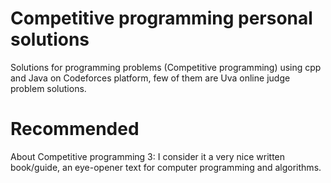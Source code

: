 # Competitive programming personal solutions
Solutions for programming problems (Competitive programming) using cpp and Java on Codeforces platform, few of them are Uva online judge problem solutions.

# Recommended
About Competitive programming 3: I consider it a very nice written book/guide, an eye-opener text for computer programming and algorithms.

